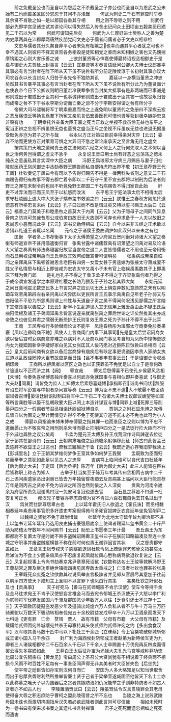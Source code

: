 <!-- { "loadSidebar": true } -->
　　前之免戴圣公也而圣自以为怨后之不杀戴圣之子亦公也而圣自以为恩武之公未始有二也而戴圣区区分恩怨于其间不亦浅哉
　　何武为刺史二千石有罪应时举奏其余贤不肖敬之如一是以郡国各重其守相
　　用之则不辱辱之则不用
　　何武行部必先即学宫见诸生试其讲论问以得失然后入传舍出记问众土田顷亩五糓美恶已廼见二千石以为常
　　何武可谓知先后矣
　　何武为人仁厚好进士奨称人之善为楚内史厚两龚在沛郡厚两唐然疾朋党问文吏必于儒者问儒者必于文吏以相叅检
　　文吏与儒者其分久矣自非平心者未免有相嫉之也幸而遇其平心者犹之可也不幸不遇其人则彼将不择其贤否各务相毁是徒知相党之害而未知相嫉之害也又先懐揣摩钩距之心则大害乐善之诚
　　上欲封董贤等心惮嘉使傅晏持诏视丞相御史于是嘉与御史大夫贾延上封事言【云云】宜暴贤等本奏言语延问公卿大夫愽士议郎暴平其事必有言当封者在陛下所从天下虽不说咎有所分前定陵侯淳于长初封其事亦议大司农谷永以长当封众人归咎于永先帝不独防其讥
　　嘉延以一身横当董贤之冲忠矣然其书言暴平其事必有言当封者在陛下所从天下虽不说咎有所分此乃为董贤画计也使哀帝今日下公卿议则眀日董宏冷襃辈争言当封矣大抵事有是非两端而已事诚是邪则或出于君或出于臣其利一也事诚非邪则或出于君或出于臣其害一也故谷永归咎而成帝之咎不下于谷永李斯分谤而亡秦之谤不分于李斯安得谓之咎有所分乎
　　帝舅大司马骠骑将军丁眀素重嘉而怜之上遂免眀以董贤代之免册曰不深疾云宏之恶反痛恨云等扬言爲羣下所寃又亲见言伍宏善医死可惜也贤等获封极幸嫉妒忠良非毁有功
　　丁眀幸托外亲备大臣王嘉之死当正救之坐视不救虽怜无益也东平之寃当正辨之坐视不辨虽恨无益也董贤之盛当正斥之坐视不斥虽疾无益也进退无据虽受黜免亦岂为君子之所与哉
　　谷永以方正对策曰臣前幸得条对灾异【云云】委弃不纳而更使方正对策背可惧之大异问不急之常论废承天之至言角无用之虚文
　　按其策曰天地之道何贵王者之法何如六经之义何上人之行何先取人之术何以当世之治何务岂得谓之虚文不急乎
　　永复说王音曰用士尚有好恶之忌荡荡之徳未纯永之意虽私其言实深中大臣之病
　　冯野王爲琅邪太守病三月赐告与妻子归杜陵就医药王凤风御史中丞劾奏野王赐告而私自便持虎符出界不敬【初王章荐野王代王凤】杜钦奏记于凤曰今有司以予告得归赐告不得是一律两科失省刑之意又二千石病赐告得归有故事不得去郡亡着令即以二千石守千里不宜去郡将以制刑为后法者则野王之罪在未制令前也凤不听竟免野王郡国二千石病赐告不得归家自此始
　　奸吏不过弄法而已而王凤至于以私怒而改法
　　东平思王宇犯法事太后不相得太后求守杜陵园上遣大中大夫张子蟜奉玺书敇谕之曰【云云】朕惟王之春秋方刚忽扵道徳意有所移忠言未纳【云云】孔子曰过而不改是谓过矣又特以玺书赐王太后曰【云云】福善之门莫美于和睦患咎之首莫大于内离【云云】父为子隠母子之间同气异息骨肉之防岂可忽哉昔周公戒伯禽曰故旧无大故则不可弃也毋求备于一人夫以故旧之恩尚忍小恶而况此乎【云云】诏书又勅傅相曰【云云】自今以来非五经之正术敢以游猎非礼道王者辄以名闻
　　元帝之于诸侯王委曲调护如此汉兴以来未之有也
　　匡衡　学者多上书荐衡事下太子太傅萧望之少府梁丘贺问衡对诗诸大义望之奏衡有师道宣帝不甚用儒遣衡归官　张禹甘露中诸儒荐禹有诏萧望之问禹对易及论语大义望之奏禹有师法奏寝罢归故官当宣帝之退二人世皆惜儒者之不用也至元帝用衡而石显用权成帝用禹而王氏専政其效何如哉宣帝可谓明矣
　　张禹病成帝亲自临问之亲拜禹床下禹顿首谢恩言老臣有四男一女爱女甚于男逺嫁为张掖太守萧咸妻不胜父子私情思与相近上即徙咸为宏农太守又禹小子未有官上临候禹禹数其子上即禹床下拜为黄门郎
　　是礼也孔子不得之于鲁卫孟子不得之于齐梁张禹何者乃得之于成帝谓宜发道学之本原建社稷之长防乃猥及于子孙之私其罪大矣
　　永始元延之间日食地震尤数吏民多上书言灾异之应讥切王氏上惧变异数见意颇然之未有以眀廼车驾至禹第辟左右亲问禹以灾异因以吏民所言王氏事示禹禹自见年老子孙弱又与曲阳侯不平恐为所怨禹则谓上曰性与天道自子贡之属不得闻何况浅见鄙儒之所言陛下宜脩政事以善应之【云云】新学小生乱道误人宜无信用上雅爱禹由此不疑王氏后曲阳侯根及诸王子弟闻知禹言皆喜说遂亲就禹张禹之罪后世论之详矣然推其由亦成帝致之也彼见其君之懦弱无断恐排王氏则复效王章之死为子孙计不得不出于此耳
　　王商　王凤専权行多骄僣商论议不能平　凤连昏杨彤为琅邪太守商奏免肜奏果寝【凤以连昏晓商不聴】凤使人上言商闺门内事下其事司先是皇太后尝诏问商女欲以备后宫时女病商意亦难之以病对不入及商以闺门事见考自知为凤所中惶怖更欲内女为援廼因新幸李婕妤家白见其女张匡其人佞巧愿对近臣陈日蚀咎曰丞相商【云云】皇太后前闻商有女欲以备后宫商辞有痼疾后有耿定事更诡道因李贵人家纳女执左道以乱政诬罔誖大臣节故应是而日蚀【吕不韦春申君事云云】于是诏御史令収丞相印绶
　　王商所以拒凤者以区区之政也以正获罪虽不免犹足以自立于是奈何改节诡道以不正而济之其【阙】　　辱宜哉
　　傅太后怨傅喜不已使孔乡侯晏风丞相【朱博】令奏免喜侯博恶独斥奏喜以何武亦免就国事与喜相似即并奏喜武【与御史大夫赵同奏】请皆免为庶人上知傅太后素怨喜疑博承指即召诣尚书问状辞服有诏左将军彭宣与中朝者杂问宣等奏【云云】博为臣不忠不道大不敬晏不敬臣请诏谒者召博晏诣廷尉诏狱制曰将军中二千石二千石诸大夫博士议郎议蟜望等如宣等所言龚胜等以晏干乱朝政要大臣以罔上本造计谋冝与博同罪上减死罪三等削晏戸四分之一假谒者节召丞相诣廷尉诏狱博自杀
　　贾捐之之附石显朱博之党傅氏皆自以为固宠之至计而情见诈得卒不免于死使其守道不贰未必不免也此可为小人之戒
　　傅晏以风指谕朱博朱博奉傅晏之指其罪一也而羣臣之议则以博为不忠不道而晏止为不敬哀帝之用刑则杀朱博而晏止扵削戸四分之一是法徒行扵大臣而不行于外戚也龚胜之议公矣哉
　　韦孟为楚元王太傅及孙王戊荒淫作诗风諌遂去位徙家于邹其在邹诗曰【云云】王朝肃肃唯俊之庭顾瞻余躬惧秽此征【师古曰此皆孟已去逺辞不欲显王之过恶也】庶我王寤越迁于鲁【云云】我既迁逝心存我旧梦我渎上【彭城里名】立于王朝其梦维何梦争王室其争如何梦王我弼
　　孟既致为臣而归矣而拳拳之意犹如此足以见古人之忠厚
　　吉病笃上临问谁可以自代吉曰杜延年【后为御史大夫】于定国【后为丞相】陈万年【后为御史大夫】此三人能皆在臣右后皆称职上称吉为知人
　　吉举于杜当矣至于陈万年考其传曰丞相丙吉病中二千石上谒问疾遣家丞出谢谢已皆去万年独留昏夜廼去及吉病甚上临问以大臣行能吉荐万年是则丙吉之贤亦不免为谄谀之所回也然则佞之入人深矣
　　贡禹为河南令嵗余为府官所责免冠谢禹曰冠一免安可复冠也遂去官
　　当石显之荐曷不曰道一枉安复可正也
　　邴汉兄子曼容亦养志自脩为官不肯过六百石輙自免去其名过出于汉
　　爲贫而仕辞尊居卑古也
　　上以延年霍氏旧人欲退之【霍氏诛】而丞相魏相奏延年素贵用事官职多奸遣吏考案但得苑马多死官奴婢乏衣食延年坐免官削戸二千
　　以魏相之贤犹不免于趋附惜哉
　　杜延年为北地太守延年故九卿治郡不进上以玺书让延年延年乃选用良吏捕击豪强居嵗余上使谒者赐延年玺书黄金二十斤严助为防稽太守数年不闻问赐书【云云】助恐上书愿奉三年计最
　　吾丘夀王为东郡都尉不复置太守是时嵗不熟多盗贼诏赐夀王玺书曰子在朕前知略辐凑及至连十余城之守职事并废盗贼縦横甚不称在前时何也夀王谢罪因言其状
　　汉之督责郡守盖如此
　　王章言王凤专权天子感寤欲退凤杜钦令凤上疏谢罪乞骸骨文指甚哀太后涕泣为不食上少而亲倚凤亦不忍废复起凤就位凤心慙称病笃欲退钦复说之【云云】凤复起视事上令尚书劾奏京兆尹章章死诏狱【钦数称达名士王骏等救解冯野王王尊胡常之罪及继功臣絶世镇抚四夷见凤専政太重戒之】亡汉者杜钦也罪甚扵张禹
　　王章既死众庶寃之钦欲救其过说凤举直言极諌者并见郎从官展尽其意加于往前以眀示四方使天下咸知主上圣眀不以言罪下也凤白行其策
　　甚矣杜钦之奸似石显也【贡禹事】
　　天子好宛马【善马在贰师城匿不肯示汉使】使车令等持千金及金马往求宛王不肯予汉使怒妄言椎金马而去宛令郁城王杀汉使天子大怒以李广利为贰师将军伐宛发属国六千骑及郡国恶少年数万人以往【乏食引还士不过存十二三】天子廼赦囚徒冦盗发恶少年及邉骑出炖煌六万人负私从者不与牛十万马三万匹骑橐驼以万数天下骚动转相奉伐宛五十余校尉益发戍甲卒十八万以卫酒泉而发天下七科适【吏有罪　亡命　赘壻　贾人　故有市籍　父母有市籍　大父母有市籍】及载糒给贰师围宛外城壊宛共杀王母寡持其头使贰师约贰师许宛之约【多出食食汉军】汉军取其善马数十匹中马以下牝牡三千余匹【立昧蔡】令上官桀攻破郁城斩郁成王诸小国入马千余匹
　　封广利为海西侯封斩郁成王者赵弟为新畤侯军吏为九卿者三人诸侯相郡守二千石百余人千石以下千余人士卒赐直十万伐宛再反四嵗而得罢云得失多寡廼如此
　　王莽白王太后征孙宝为光禄大夫孔光马宫等咸称莽功徳比周公宜告祠宗庙【黄龙见】宝曰周公上圣召公大贤尚犹有不相说着于经典两不相损今风雨不时百姓不足每有一事羣臣同声得无非其美者时大臣皆失色【后坐免】
　　使平帝之廷臣皆如孙宝则汉何自而亡
　　安国为人多大略知足以知当世取舍而出于忠厚贪耆财利然所推举皆廉士贤于己者于梁举壶遂臧固至他皆天下名士士亦以此称慕之唯天子以为国器后之贪者其嫉防洁如仇况能举之乎则非特防者不如古人贪者亦不如古人也
　　李陵置酒贺武曰【云云】陵虽驽怯令汉且贯陵罪全其老母使得奋大辱之积志庶防乎曹柯之盟此陵宿昔之所不忘也
　　当陵之海上说苏武陵母固未诛也而激切捭阖指斥汉失若必欲武降者则此言岂可尽信哉
　　相如未死时为一巻书曰有使来求书奏之其遗札书言封禅事
　　君子之死死而遗忠相如之死死而遗害
